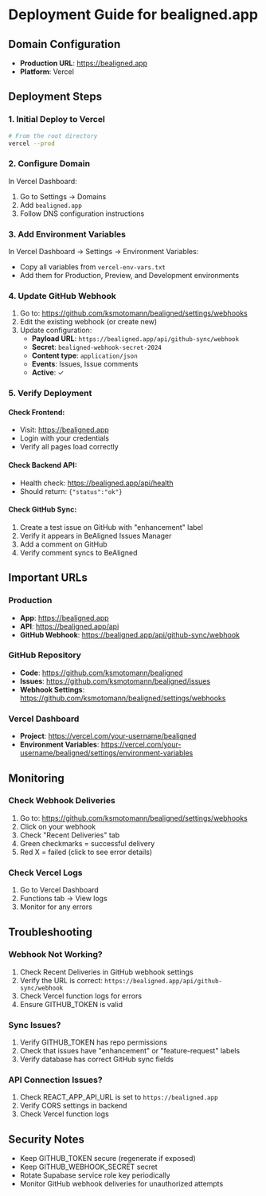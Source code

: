 # Deployment Guide for bealigned.app

## Domain Configuration
- **Production URL**: https://bealigned.app
- **Platform**: Vercel

## Deployment Steps

### 1. Initial Deploy to Vercel
```bash
# From the root directory
vercel --prod
```

### 2. Configure Domain
In Vercel Dashboard:
1. Go to Settings → Domains
2. Add `bealigned.app`
3. Follow DNS configuration instructions

### 3. Add Environment Variables
In Vercel Dashboard → Settings → Environment Variables:
- Copy all variables from `vercel-env-vars.txt`
- Add them for Production, Preview, and Development environments

### 4. Update GitHub Webhook
1. Go to: https://github.com/ksmotomann/bealigned/settings/webhooks
2. Edit the existing webhook (or create new)
3. Update configuration:
   - **Payload URL**: `https://bealigned.app/api/github-sync/webhook`
   - **Secret**: `bealigned-webhook-secret-2024`
   - **Content type**: `application/json`
   - **Events**: Issues, Issue comments
   - **Active**: ✓

### 5. Verify Deployment

#### Check Frontend:
- Visit: https://bealigned.app
- Login with your credentials
- Verify all pages load correctly

#### Check Backend API:
- Health check: https://bealigned.app/api/health
- Should return: `{"status":"ok"}`

#### Check GitHub Sync:
1. Create a test issue on GitHub with "enhancement" label
2. Verify it appears in BeAligned Issues Manager
3. Add a comment on GitHub
4. Verify comment syncs to BeAligned

## Important URLs

### Production
- **App**: https://bealigned.app
- **API**: https://bealigned.app/api
- **GitHub Webhook**: https://bealigned.app/api/github-sync/webhook

### GitHub Repository
- **Code**: https://github.com/ksmotomann/bealigned
- **Issues**: https://github.com/ksmotomann/bealigned/issues
- **Webhook Settings**: https://github.com/ksmotomann/bealigned/settings/webhooks

### Vercel Dashboard
- **Project**: https://vercel.com/your-username/bealigned
- **Environment Variables**: https://vercel.com/your-username/bealigned/settings/environment-variables

## Monitoring

### Check Webhook Deliveries
1. Go to: https://github.com/ksmotomann/bealigned/settings/webhooks
2. Click on your webhook
3. Check "Recent Deliveries" tab
4. Green checkmarks = successful delivery
5. Red X = failed (click to see error details)

### Check Vercel Logs
1. Go to Vercel Dashboard
2. Functions tab → View logs
3. Monitor for any errors

## Troubleshooting

### Webhook Not Working?
1. Check Recent Deliveries in GitHub webhook settings
2. Verify the URL is correct: `https://bealigned.app/api/github-sync/webhook`
3. Check Vercel function logs for errors
4. Ensure GITHUB_TOKEN is valid

### Sync Issues?
1. Verify GITHUB_TOKEN has repo permissions
2. Check that issues have "enhancement" or "feature-request" labels
3. Verify database has correct GitHub sync fields

### API Connection Issues?
1. Check REACT_APP_API_URL is set to `https://bealigned.app`
2. Verify CORS settings in backend
3. Check Vercel function logs

## Security Notes
- Keep GITHUB_TOKEN secure (regenerate if exposed)
- Keep GITHUB_WEBHOOK_SECRET secret
- Rotate Supabase service role key periodically
- Monitor GitHub webhook deliveries for unauthorized attempts